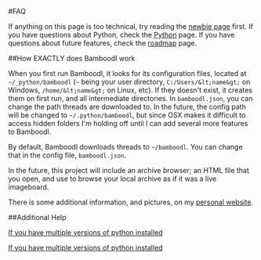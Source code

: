 
#FAQ

If anything on this page is too technical, try reading the [newbie page](faq_neophytes.md#help) first. If you have questions about Python, check the [Python](faq_python.md#python) page. If you have questions about future features, check the [roadmap](faq_roadmap.md#roadmap) page.

##How EXACTLY does Bamboodl work

When you first run Bamboodl, it looks for its configuration files, located at `~/_python/bamboodl` (`~` being your user directory, `C:/Users/&lt;name&gt;` on Windows, `/home/&lt;name&gt;` on Linux, etc). If they doesn't exist, it creates them on first run, and all intermediate directories. In `bamboodl.json`, you can change the path threads are downloaded to. In the future, the config path will be changed to `~/.python/bamboodl`, but since OSX makes it difficult to access hidden folders I'm holding off until I can add several more features to Bamboodl.

By default, Bamboodl downloads threads to `~/bamboodl`. You can change that in the config file, `bamboodl.json`.

In the future, this project will include an archive browser; an HTML file that you open, and use to browse your local archive as if it was a live imageboard.

There is some additional information, and pictures, on my [personal website](http://daniel.tadeuszow.com/index.html#/projects/bamboodl).

##Additional Help

[If you have multiple versions of python installed](faq_python.md#running-bamboodl-with-multiple-versions-of-python-installed)

[If you have multiple versions of python installed](faq_python.md#running-bamboodl-with-multiple-versions-of-python-installed)
